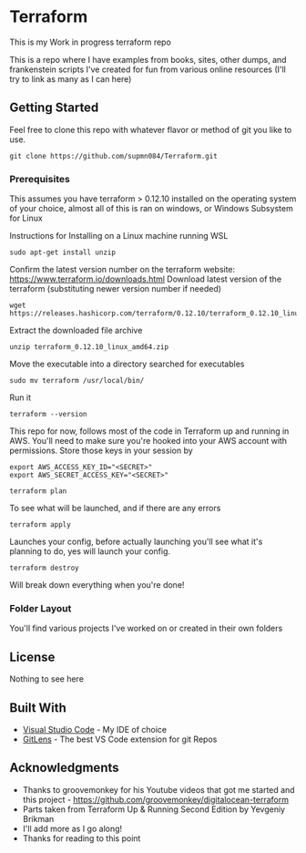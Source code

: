 # Terraform
This is my Work in progress terraform repo

This is a repo where I have examples from books, sites, other dumps, and  frankenstein scripts I've created for fun from various online resources (I'll try to link as many as I can here)

## Getting Started

Feel free to clone this repo with whatever flavor or method of git you like to use. 

```
git clone https://github.com/supmn084/Terraform.git
```

### Prerequisites

This assumes you have terraform  > 0.12.10 installed on the operating system of your choice, almost all of this is ran on windows, or Windows Subsystem for Linux

Instructions for Installing on a Linux machine running WSL

```
sudo apt-get install unzip
```
Confirm the latest version number on the terraform website:
 https://www.terraform.io/downloads.html
Download latest version of the terraform (substituting newer version number if needed)
```
wget https://releases.hashicorp.com/terraform/0.12.10/terraform_0.12.10_linux_amd64.zip
```
Extract the downloaded file archive

```
unzip terraform_0.12.10_linux_amd64.zip
```
Move the executable into a directory searched for executables

```
sudo mv terraform /usr/local/bin/
```
Run it

```
terraform --version 
```
This repo for now, follows most of the code in Terraform up and running in AWS. You'll need to make sure you're hooked into your AWS account with permissions. Store those keys in your session by
```
export AWS_ACCESS_KEY_ID="<SECRET>"
export AWS_SECRET_ACCESS_KEY="<SECRET>"
```

```
terraform plan
```
To see what will be launched, and if there are any errors

```
terraform apply 
```
Launches your config, before actually launching you'll see what it's planning to do, yes will launch your config.

```
terraform destroy
```
Will break down everything when you're done!
### Folder Layout

You'll find various projects I've worked on or created in their own folders

## License

Nothing to see here

## Built With

* [Visual Studio Code](https://visualstudio.microsoft.com/) - My IDE of choice
* [GitLens](https://gitlens.amod.io/) - The best VS Code extension for git Repos


## Acknowledgments

* Thanks to groovemonkey for his Youtube videos that got me started and this project - https://github.com/groovemonkey/digitalocean-terraform
* Parts taken from Terraform Up & Running Second Edition by Yevgeniy Brikman
* I'll add more as I go along!
* Thanks for reading to this point

